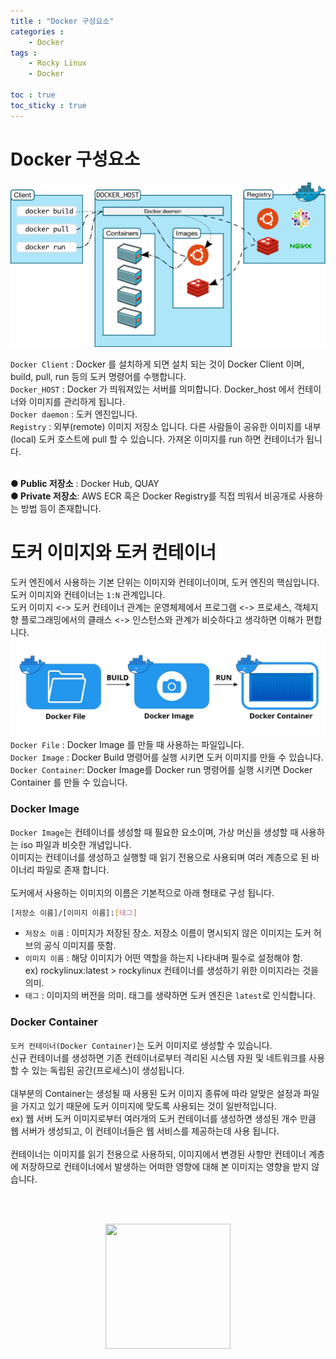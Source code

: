 ```yaml
---
title : "Docker 구성요소"
categories :
    - Docker
tags :
    - Rocky Linux
    - Docker

toc : true
toc_sticky : true
---
```


# Docker 구성요소
<img src="https://github.com/hyundo0630/hyundo0630.github.io/blob/main/images/Docker%20%EA%B4%80%EB%A0%A8/Docker%20%EA%B5%AC%EC%84%B1%20%EC%9A%94%EC%86%8C.jpg?raw=true">

`Docker Client` : Docker 를 설치하게 되면 설치 되는 것이 Docker Client 이며, build, pull, run 등의 도커 명령어를 수행합니다.<br>
`Docker_HOST` : Docker 가 띄워져있는 서버를 의미합니다. Docker_host 에서 컨테이너와 이미지를 관리하게 됩니다.<br>
`Docker daemon` : 도커 엔진입니다.<br>
`Registry` : 외부(remote) 이미지 저장소 입니다. 다른 사람들이 공유한 이미지를 내부(local) 도커 호스트에 pull 할 수 있습니다. 가져온 이미지를 run 하면 컨테이너가 됩니다.<br>
<br>

**● Public 저장소** : Docker Hub, QUAY<br>
**● Private 저장소**: AWS ECR 혹은 Docker Registry를 직접 띄워서 비공개로 사용하는 방법 등이 존재합니다.

# 도커 이미지와 도커 컨테이너

도커 엔진에서 사용하는 기본 단위는 이미지와 컨테이너이며, 도커 엔진의 핵심입니다.
<br>
도커 이미지와 컨테이너는 `1:N` 관계입니다.
<br>
도커 이미지 <-> 도커 컨테이너 관계는 운영체제에서 프로그램 <-> 프로세스, 객체지향 플로그래밍에서의 클래스 <-> 인스턴스와 관계가 비슷하다고 생각하면 이해가 편합니다.
<br>
<img src="https://github.com/hyundo0630/hyundo0630.github.io/blob/main/images/Docker%20%EA%B4%80%EB%A0%A8/%EB%8F%84%EC%BB%A4%20%EC%9D%B4%EB%AF%B8%EC%A7%80%20%EC%99%80%EC%BB%A8%ED%85%8C%EC%9D%B4%EB%84%88.png?raw=true">
<br>
`Docker File` : Docker Image 를 만들 때 사용하는 파일입니다.<br>
`Docker Image` : Docker Build 명령어를 실행 시키면 도커 이미지를 만들 수 있습니다.<br>
`Docker Container`: Docker Image를 Docker run 명령어를 실행 시키면 Docker Container 를 만들 수 있습니다.

### Docker Image
`Docker Image`는 컨테이너를 생성할 때 필요한 요소이며, 가상 머신을 생성할 때 사용하는 iso 파일과 비슷한 개념입니다.<br>
이미지는 컨테이너를 생성하고 실행할 때 읽기 전용으로 사용되며 여러 계층으로 된 바이너리 파일로 존재 합니다.<br>
<br>
도커에서 사용하는 이미지의 이름은 기본적으로 아래 형태로 구성 됩니다.

```bash
[저장소 이름]/[이미지 이름]:[태그]
```
- `저장소 이름` : 이미지가 저장된 장소. 저장소 이름이 명시되지 않은 이미지는 도커 허브의 공식 이미지를 뜻함.<br>
- `이미지 이름` : 해당 이미지가 어떤 역할을 하는지 나타내며 필수로 설정해야 함.<br> 
ex) rockylinux:latest > rockylinux 컨테이너를 생성하기 위한 이미지라는 것을 의미.<br>
- `태그` : 이미지의 버전을 의미. 태그를 생략하면 도커 엔진은 `latest`로 인식합니다.

### Docker Container
`도커 컨테이너(Docker Container)`는 도커 이미지로 생성할 수 있습니다.<br>신규 컨테이너를 생성하면 기존 컨테이너로부터 격리된 시스템 자원 및 네트워크를 사용할 수 있는 독립된 공간(프로세스)이 생성됩니다.
<br>
<br>
대부분의 Container는 생성될 때 사용된 도커 이미지 종류에 따라 알맞은 설정과 파일을 가지고 있기 때문에 도커 이미지에 맞도록 사용되는 것이 일반적입니다.<br>
ex) 웹 서버 도커 이미지로부터 여러개의 도커 컨테이너를 생성하면 생성된 개수 만큼 웹 서버가 생성되고, 이 컨테이너들은 웹 서비스를 제공하는데 사용 됩니다.<br>
<br>
컨테이너는 이미지를 읽기 전용으로 사용하되, 이미지에서 변경된 사항만 컨테이너 계층에 저장하므로 컨테이너에서 발생하는 어떠한 영향에 대해 본 이미지는 영향을 받지 않습니다.

<br><br>
<div style="text-align:center;">
<img src="https://github.com/hyundo0630/hyundo0630.github.io/blob/main/images/%EA%B0%90%EC%82%AC%ED%95%A9%EB%8B%88%EB%8B%A4.gif?raw=true" width="200" height="200">
</div>